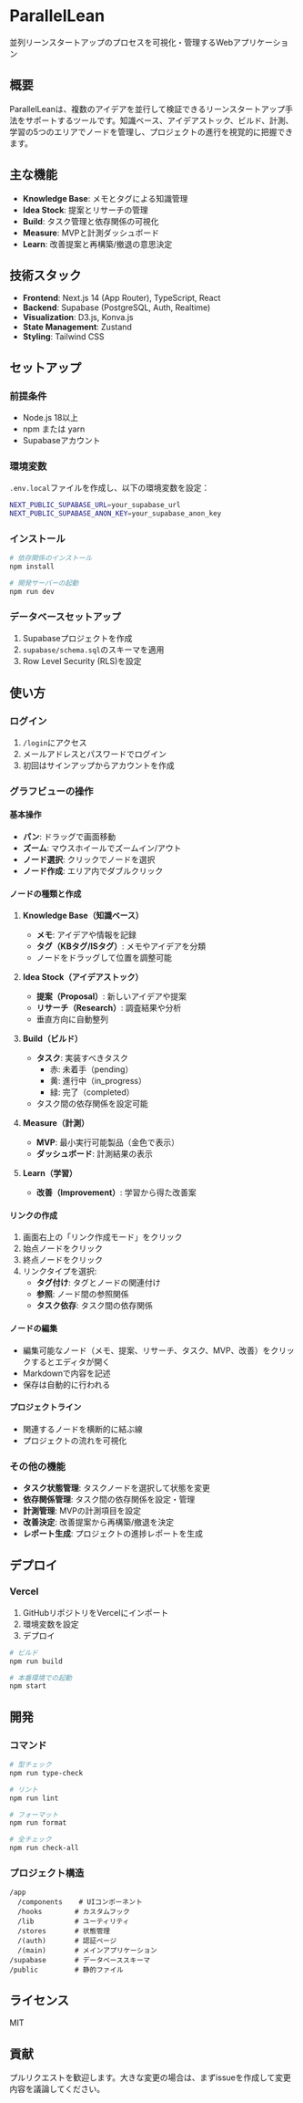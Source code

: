 # ParallelLean

並列リーンスタートアップのプロセスを可視化・管理するWebアプリケーション

## 概要

ParallelLeanは、複数のアイデアを並行して検証できるリーンスタートアップ手法をサポートするツールです。知識ベース、アイデアストック、ビルド、計測、学習の5つのエリアでノードを管理し、プロジェクトの進行を視覚的に把握できます。

## 主な機能

- **Knowledge Base**: メモとタグによる知識管理
- **Idea Stock**: 提案とリサーチの管理
- **Build**: タスク管理と依存関係の可視化
- **Measure**: MVPと計測ダッシュボード
- **Learn**: 改善提案と再構築/撤退の意思決定

## 技術スタック

- **Frontend**: Next.js 14 (App Router), TypeScript, React
- **Backend**: Supabase (PostgreSQL, Auth, Realtime)
- **Visualization**: D3.js, Konva.js
- **State Management**: Zustand
- **Styling**: Tailwind CSS

## セットアップ

### 前提条件

- Node.js 18以上
- npm または yarn
- Supabaseアカウント

### 環境変数

`.env.local`ファイルを作成し、以下の環境変数を設定：

```bash
NEXT_PUBLIC_SUPABASE_URL=your_supabase_url
NEXT_PUBLIC_SUPABASE_ANON_KEY=your_supabase_anon_key
```

### インストール

```bash
# 依存関係のインストール
npm install

# 開発サーバーの起動
npm run dev
```

### データベースセットアップ

1. Supabaseプロジェクトを作成
2. `supabase/schema.sql`のスキーマを適用
3. Row Level Security (RLS)を設定

## 使い方

### ログイン

1. `/login`にアクセス
2. メールアドレスとパスワードでログイン
3. 初回はサインアップからアカウントを作成

### グラフビューの操作

#### 基本操作
- **パン**: ドラッグで画面移動
- **ズーム**: マウスホイールでズームイン/アウト
- **ノード選択**: クリックでノードを選択
- **ノード作成**: エリア内でダブルクリック

#### ノードの種類と作成

1. **Knowledge Base（知識ベース）**
   - **メモ**: アイデアや情報を記録
   - **タグ（KBタグ/ISタグ）**: メモやアイデアを分類
   - ノードをドラッグして位置を調整可能

2. **Idea Stock（アイデアストック）**
   - **提案（Proposal）**: 新しいアイデアや提案
   - **リサーチ（Research）**: 調査結果や分析
   - 垂直方向に自動整列

3. **Build（ビルド）**
   - **タスク**: 実装すべきタスク
     - 赤: 未着手（pending）
     - 黄: 進行中（in_progress）
     - 緑: 完了（completed）
   - タスク間の依存関係を設定可能

4. **Measure（計測）**
   - **MVP**: 最小実行可能製品（金色で表示）
   - **ダッシュボード**: 計測結果の表示

5. **Learn（学習）**
   - **改善（Improvement）**: 学習から得た改善案

#### リンクの作成

1. 画面右上の「リンク作成モード」をクリック
2. 始点ノードをクリック
3. 終点ノードをクリック
4. リンクタイプを選択:
   - **タグ付け**: タグとノードの関連付け
   - **参照**: ノード間の参照関係
   - **タスク依存**: タスク間の依存関係

#### ノードの編集

- 編集可能なノード（メモ、提案、リサーチ、タスク、MVP、改善）をクリックするとエディタが開く
- Markdownで内容を記述
- 保存は自動的に行われる

#### プロジェクトライン

- 関連するノードを横断的に結ぶ線
- プロジェクトの流れを可視化

### その他の機能

- **タスク状態管理**: タスクノードを選択して状態を変更
- **依存関係管理**: タスク間の依存関係を設定・管理
- **計測管理**: MVPの計測項目を設定
- **改善決定**: 改善提案から再構築/撤退を決定
- **レポート生成**: プロジェクトの進捗レポートを生成

## デプロイ

### Vercel

1. GitHubリポジトリをVercelにインポート
2. 環境変数を設定
3. デプロイ

```bash
# ビルド
npm run build

# 本番環境での起動
npm start
```

## 開発

### コマンド

```bash
# 型チェック
npm run type-check

# リント
npm run lint

# フォーマット
npm run format

# 全チェック
npm run check-all
```

### プロジェクト構造

```
/app
  /components    # UIコンポーネント
  /hooks        # カスタムフック
  /lib          # ユーティリティ
  /stores       # 状態管理
  /(auth)       # 認証ページ
  /(main)       # メインアプリケーション
/supabase       # データベーススキーマ
/public         # 静的ファイル
```

## ライセンス

MIT

## 貢献

プルリクエストを歓迎します。大きな変更の場合は、まずissueを作成して変更内容を議論してください。